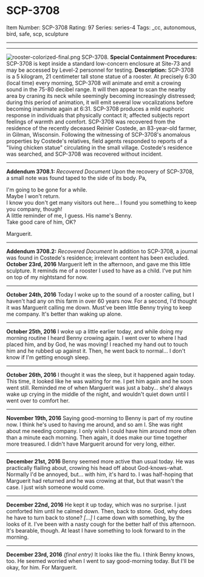 # SCP-3708
Item Number: SCP-3708
Rating: 97
Series: series-4
Tags: _cc, autonomous, bird, safe, scp, sculpture

---

* * *
  

![rooster-colorized-final.png](https://scp-wiki.wikidot.com/local--files/scp-3708/rooster-colorized-final.png)
SCP-3708.
**Special Containment Procedures:** SCP-3708 is kept inside a standard low-concern enclosure at Site-73 and may be accessed by Level-2 personnel for testing.
**Description:** SCP-3708 is a 5 kilogram, 21 centimeter tall stone statue of a rooster.
At precisely 6:30 (local time) every morning, SCP-3708 will animate and emit a crowing sound in the 75-80 decibel range. It will then appear to scan the nearby area by craning its neck while seemingly becoming increasingly distressed; during this period of animation, it will emit several low vocalizations before becoming inanimate again at 6:31.
SCP-3708 produces a mild euphoric response in individuals that physically contact it; affected subjects report feelings of warmth and comfort.
SCP-3708 was recovered from the residence of the recently deceased Reinier Costede, an 83-year-old farmer, in Gilman, Wisconsin. Following the witnessing of SCP-3708's anomalous properties by Costede's relatives, field agents responded to reports of a "living chicken statue" circulating in the small village. Costede's residence was searched, and SCP-3708 was recovered without incident.  
  

* * *
  
**Addendum 3708.1:** _Recovered Document_
Upon the recovery of SCP-3708, a small note was found taped to the side of its body.
Pa,  

I'm going to be gone for a while.  
Maybe I won't return.  
I know you don't get many visitors out here…
I found you something to keep you company, though!  
A little reminder of me, I guess. His name's Benny.  
Take good care of him, OK?
  

Marguerit.
  

  

* * *
  
**Addendum 3708.2:** _Recovered Document_
In addition to SCP-3708, a journal was found in Costede's residence; irrelevant content has been excluded.
**October 23rd, 2016**
Marguerit left in the afternoon, and gave me this little sculpture. It reminds me of a rooster I used to have as a child. I've put him on top of my nightstand for now.
* * *
**October 24th, 2016**
Today I woke up to the sound of a rooster calling, but I haven't had any on this farm in over 60 years now. For a second, I'd thought it was Marguerit calling me down. Must've been little Benny trying to keep me company. It's better than waking up alone.
* * *
**October 25th, 2016**
I woke up a little earlier today, and while doing my morning routine I heard Benny crowing again. I went over to where I had placed him, and by God, he was moving! I reached my hand out to touch him and he rubbed up against it. Then, he went back to normal… I don't know if I'm getting enough sleep.
* * *
**October 26th, 2016**
I thought it was the sleep, but it happened again today. This time, it looked like he was waiting for me. I pet him again and he soon went still. Reminded me of when Marguerit was just a baby… she'd always wake up crying in the middle of the night, and wouldn't quiet down until I went over to comfort her.
* * *
**November 19th, 2016**
Saying good-morning to Benny is part of my routine now. I think he's used to having me around, and so am I. She was right about me needing company. I only wish I could have him around more often than a minute each morning. Then again, it does make our time together more treasured. I didn't have Marguerit around for very long, either.
* * *
**December 21st, 2016**
Benny seemed more active than usual today. He was practically flailing about, crowing his head off about God-knows-what. Normally I'd be annoyed, but… with him, it's hard to. I was half-hoping that Marguerit had returned and he was crowing at that, but that wasn't the case. I just wish someone would come.
* * *
**December 22nd, 2016**
He kept it up today, which was no surprise. I just comforted him until he calmed down. Then, back to stone. God, why does he have to turn back to stone?
_[…]_
I came down with something, by the looks of it. I've been with a nasty cough for the better half of this afternoon. It's bearable, though. At least I have something to look forward to in the morning.
* * *
**December 23rd, 2016** _(final entry)_
It looks like the flu. I think Benny knows, too. He seemed worried when I went to say good-morning today. But I'll be okay, for him. For Marguerit.